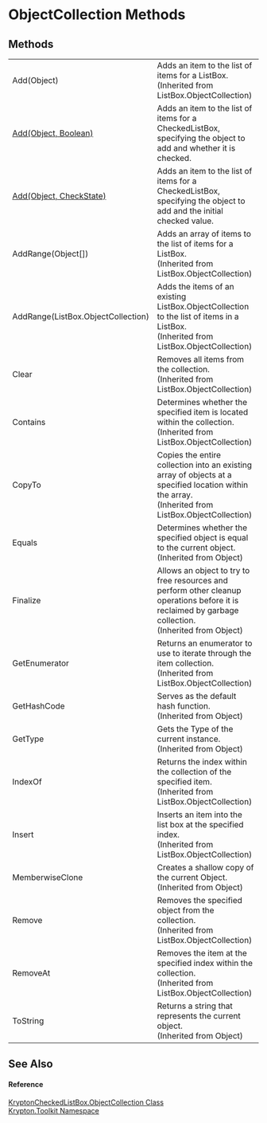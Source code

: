 # ObjectCollection Methods




## Methods
<table>
<tr>
<td>Add(Object)</td>
<td>Adds an item to the list of items for a ListBox.<br />(Inherited from ListBox.ObjectCollection)</td></tr>
<tr>
<td><a href="6bbc2772-460f-48ac-eaa7-6820ab04356a.md">Add(Object, Boolean)</a></td>
<td>Adds an item to the list of items for a CheckedListBox, specifying the object to add and whether it is checked.</td></tr>
<tr>
<td><a href="958eb85f-6543-ae2a-1627-2b68af5d598e.md">Add(Object, CheckState)</a></td>
<td>Adds an item to the list of items for a CheckedListBox, specifying the object to add and the initial checked value.</td></tr>
<tr>
<td>AddRange(Object[])</td>
<td>Adds an array of items to the list of items for a ListBox.<br />(Inherited from ListBox.ObjectCollection)</td></tr>
<tr>
<td>AddRange(ListBox.ObjectCollection)</td>
<td>Adds the items of an existing ListBox.ObjectCollection to the list of items in a ListBox.<br />(Inherited from ListBox.ObjectCollection)</td></tr>
<tr>
<td>Clear</td>
<td>Removes all items from the collection.<br />(Inherited from ListBox.ObjectCollection)</td></tr>
<tr>
<td>Contains</td>
<td>Determines whether the specified item is located within the collection.<br />(Inherited from ListBox.ObjectCollection)</td></tr>
<tr>
<td>CopyTo</td>
<td>Copies the entire collection into an existing array of objects at a specified location within the array.<br />(Inherited from ListBox.ObjectCollection)</td></tr>
<tr>
<td>Equals</td>
<td>Determines whether the specified object is equal to the current object.<br />(Inherited from Object)</td></tr>
<tr>
<td>Finalize</td>
<td>Allows an object to try to free resources and perform other cleanup operations before it is reclaimed by garbage collection.<br />(Inherited from Object)</td></tr>
<tr>
<td>GetEnumerator</td>
<td>Returns an enumerator to use to iterate through the item collection.<br />(Inherited from ListBox.ObjectCollection)</td></tr>
<tr>
<td>GetHashCode</td>
<td>Serves as the default hash function.<br />(Inherited from Object)</td></tr>
<tr>
<td>GetType</td>
<td>Gets the Type of the current instance.<br />(Inherited from Object)</td></tr>
<tr>
<td>IndexOf</td>
<td>Returns the index within the collection of the specified item.<br />(Inherited from ListBox.ObjectCollection)</td></tr>
<tr>
<td>Insert</td>
<td>Inserts an item into the list box at the specified index.<br />(Inherited from ListBox.ObjectCollection)</td></tr>
<tr>
<td>MemberwiseClone</td>
<td>Creates a shallow copy of the current Object.<br />(Inherited from Object)</td></tr>
<tr>
<td>Remove</td>
<td>Removes the specified object from the collection.<br />(Inherited from ListBox.ObjectCollection)</td></tr>
<tr>
<td>RemoveAt</td>
<td>Removes the item at the specified index within the collection.<br />(Inherited from ListBox.ObjectCollection)</td></tr>
<tr>
<td>ToString</td>
<td>Returns a string that represents the current object.<br />(Inherited from Object)</td></tr>
</table>

## See Also


#### Reference
<a href="57e9727a-66a1-995f-4f15-ff7942f614b8.md">KryptonCheckedListBox.ObjectCollection Class</a>  
<a href="79d2eac2-21f4-54ff-7552-b20c33c30600.md">Krypton.Toolkit Namespace</a>  
